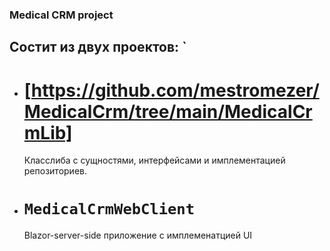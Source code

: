 ### Medical CRM project
## Состит из двух проектов: `
- # <MedicalCrmLib>[https://github.com/mestromezer/MedicalCrm/tree/main/MedicalCrmLib]
  Класслиба с сущностями, интерфейсами и имплементацией репозиториев.
- # `MedicalCrmWebClient`
  Blazor-server-side приложение с имплеменатцией UI
